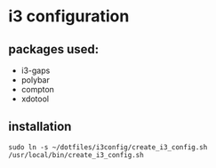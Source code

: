 # i3 configuration

## packages used:

* i3-gaps
* polybar
* compton
* xdotool

## installation
```
sudo ln -s ~/dotfiles/i3config/create_i3_config.sh /usr/local/bin/create_i3_config.sh
```
